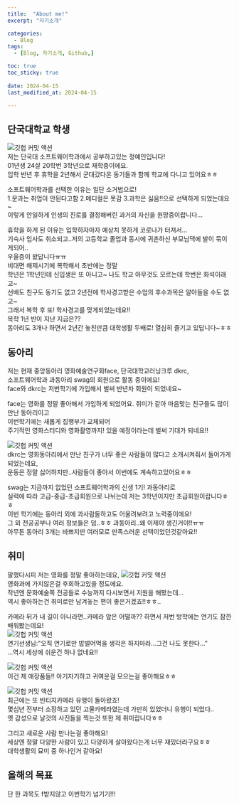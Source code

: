 ```yaml
---
title:  "About me!" 
excerpt: "자기소개"

categories:
  - Blog
tags:
  - [Blog, 자기소개, Github,]

toc: true
toc_sticky: true
 
date: 2024-04-15
last_modified_at: 2024-04-15

---
```



## 단국대학교 학생

![깃헙 커밋 액션](/assets/images/pic.jpg)  
저는 단국대 소프트웨어학과에서 공부하고있는 정예인입니다!  
01년생 24살 20학번 3학년으로 재학중이에요.  
입학 반년 후 휴학을 2년해서 군대갔다온 동기들과 함께 학교에 다니고 있어요ㅎㅎ  
  
소프트웨어학과를 선택한 이유는 일단 소거법으로!  
1.문과는 취업이 안된다고함 2.메디컬은 못감 3.과학은 싫음!!으로 선택하게 되었는데요~  
이렇게 안일하게 인생의 진로를 결정해버린 과거의 자신을 원망중이랍니다...  
  
휴학을 하게 된 이유는 입학하자마자 예상치 못하게 코로나가 터져서...  
기숙사 입사도 취소되고..저의 고등학교 졸업과 동시에 귀촌하신 부모님댁에 발이 묶이게되어..  
우울증이 왔답니다ㅠㅠ  
비대면 해제시기에 복학해서 초반에는 정말  
학년은 1학년인데 신입생은 또 아니고~ 나도 학교 아무것도 모르는데 학번은 화석이래고~  
선배도 친구도 동기도 없고 2년전에 학사경고받은 수업의 후수과목은 알아들을 수도 없고~  
그래서 복학 후 또! 학사경고를 맞게되었는데요!!  
복학 1년 반이 지난 지금은??  
동아리도 3개나 하면서 2년간 놓친만큼 대학생활 두배로! 열심히 즐기고 있답니다~ㅎㅎ  


## 동아리

저는 현재 중앙동아리 영화예술연구회face, 단국대학교러닝크루 dkrc,  
소프트웨어학과 과동아리 swag의 회원으로 활동 중이에요!  
face와 dkrc는 저번학기에 가입해서 벌써 반년차 회원이 되었네요~  
  
face는 영화를 정말 좋아해서 가입하게 되었어요. 취미가 같아 마음맞는 친구들도 많이 만난 동아리이고  
이번학기에는 새롭게 집행부가 교체되어  
주기적인 영화스터디와 영화촬영까지! 있을 예정이라는데 벌써 기대가 되네요!!  
  
![깃헙 커밋 액션](/assets/images/dkrc.png)  
dkrc는 영화동아리에서 만난 친구가 너무 좋은 사람들이 많다고 소개시켜줘서 들어가게 되었는데요,  
운동은 정말 싫어하지만..사람들이 좋아서 이번에도 계속하고있어요ㅎㅎ  
  
swag는 지금까지 없었던 소프트웨어학과의 신생 1기! 과동아리로  
실력에 따라 고급-중급-초급회원으로 나뉘는데 저는 3학년이지만 초급회원이랍니다ㅎㅎ  
이번 학기에는 동아리 외에 과사람들하고도 어울려보려고 노력중이에요!  
그 외 전공공부나 여러 정보들은 덤..ㅎㅎ 과동아리..왜 이제야 생긴거야!!ㅠㅠ  
아무튼 동아리 3개는 바쁘지만 여러모로 만족스러운 선택이었던것같아요!!  


## 취미

말했다시피 저는 영화를 정말 좋아하는데요,
![깃헙 커밋 액션](/assets/images/2023왓챠.jpg)  
영화과에 가지않은걸 후회하고있을 정도에요.  
작년엔 문화예술쪽 전공들로 수능까지 다시보면서 지원을 해봤는데...  
역시 좋아하는건 취미로만 남겨놓는 편이 좋은거겠죠!!ㅎㅎ..  
  
카메라 뒤가 내 길이 아니라면..카메라 앞은 어떨까?? 하면서 저번 방학에는 연기도 잠깐 배워봤는데요!   
![깃헙 커밋 액션](/assets/images/연극.jpg)  
연기선생님:"오직 연기로만 밥벌어먹을 생각은 하지마라...그건 나도 못한다..."  
...역시 세상에 쉬운건 하나 없네요!!  
  
![깃헙 커밋 액션](/assets/images/수집.jpg)  
이건 제 애장품들!! 아기자기하고 귀여운걸 모으는걸 좋아해요ㅎㅎ  
  
![깃헙 커밋 액션](/assets/images/캐논.jpg)  
최근에는 또 빈티지카메라 유행이 돌아왔죠!  
몇십년 전부터 소장하고 있던 고물카메라였는데 가만히 있었더니 유행이 되었다..  
옛 감성으로 날것의 사진들을 찍는것 또한 제 취미랍니다ㅎㅎ  
  
그리고 새로운 사람 만나는걸 좋아해요!  
세상엔 정말 다양한 사람이 있고 다양하게 살아왔다는게 너무 재밌더라구요ㅎㅎ  
대학생활의 묘미 중 하나인거 같아요!  


## 올해의 목표

단 한 과목도 f받지않고 이번학기 넘기기!!!    






